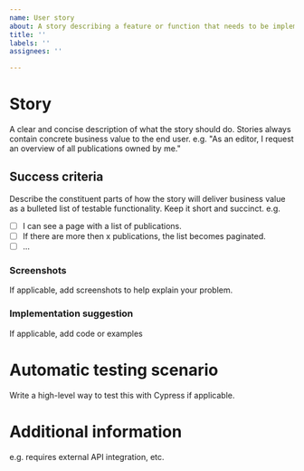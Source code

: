 ```yaml
---
name: User story
about: A story describing a feature or function that needs to be implemented
title: ''
labels: ''
assignees: ''

---
```


# Story

A clear and concise description of what the story should do. Stories always contain concrete business value to the end user.  e.g. "As an editor, I request an overview of all publications owned by me."

## Success criteria

Describe the constituent parts of how the story will deliver business value as a bulleted list of testable functionality. Keep it short and succinct. e.g.

- [ ] I can see a page with a list of publications.
- [ ] If there are more then x publications, the list becomes paginated.
- [ ] ...

### Screenshots
If applicable, add screenshots to help explain your problem.

### Implementation suggestion
If applicable, add code or examples

# Automatic testing scenario
Write a high-level way to test this with Cypress if applicable.

# Additional information
e.g. requires external API integration, etc.
